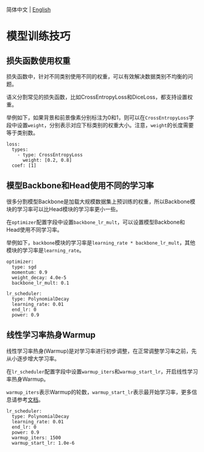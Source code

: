 简体中文 | [English](train_tricks.md)

# 模型训练技巧

## 损失函数使用权重

损失函数中，针对不同类别使用不同的权重，可以有效解决数据类别不均衡的问题。

语义分割常见的损失函数，比如CrossEntropyLoss和DiceLoss，都支持设置权重。

举例如下，如果背景和前景像素分别标注为0和1，则可以在`CrossEntropyLoss`字段中设置`weight`，分别表示对应下标类别的权重大小。注意，`weight`的长度需要等于类别数。

```
loss:
  types:
    - type: CrossEntropyLoss
      weight: [0.2, 0.8]
  coef: [1]
```

## 模型Backbone和Head使用不同的学习率

很多分割模型Backbone是加载大规模数据集上预训练的权重，所以Backbone模块的学习率可以比Head模块的学习率更小一些。

在`optimizer`配置字段中设置`backbone_lr_mult`，可以设置模型Backbone和Head使用不同学习率。

举例如下，`backbone`模块的学习率是`learning_rate * backbone_lr_mult`，其他模块的学习率是`learning_rate`。

```
optimizer:
  type: sgd
  momentum: 0.9
  weight_decay: 4.0e-5
  backbone_lr_mult: 0.1

lr_scheduler:
  type: PolynomialDecay
  learning_rate: 0.01
  end_lr: 0
  power: 0.9
```

## 线性学习率热身Warmup

线性学习率热身(Warmup)是对学习率进行初步调整，在正常调整学习率之前，先从小逐步增大学习率。

在`lr_scheduler`配置字段中设置`warmup_iters`和`warmup_start_lr`，开启线性学习率热身Warmup。

`warmup_iters`表示Warmup的轮数，`warmup_start_lr`表示最开始学习率，更多信息请参考[文档](https://www.paddlepaddle.org.cn/documentation/docs/zh/api/paddle/optimizer/lr/LinearWarmup_cn.html#linearwarmup)。

```
lr_scheduler:
  type: PolynomialDecay
  learning_rate: 0.01
  end_lr: 0
  power: 0.9
  warmup_iters: 1500
  warmup_start_lr: 1.0e-6
```
